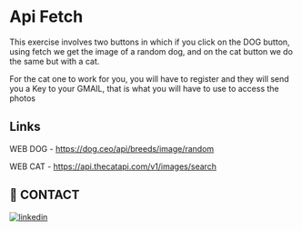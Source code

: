 
# Api Fetch

This exercise involves two buttons in which if you click on the DOG button, using fetch we get the image of a random dog, and on the cat button we do the same but with a cat.

For the cat one to work for you, you will have to register and they will send you a Key to your GMAIL, that is what you will have to use to access the photos


## Links

WEB DOG - https://dog.ceo/api/breeds/image/random

WEB CAT - https://api.thecatapi.com/v1/images/search
## 🔗 CONTACT

[![linkedin](https://img.shields.io/badge/linkedin-0A66C2?style=for-the-badge&logo=linkedin&logoColor=white)](https://www.linkedin.com/in/aleksander-trujillo-90a066299/)

